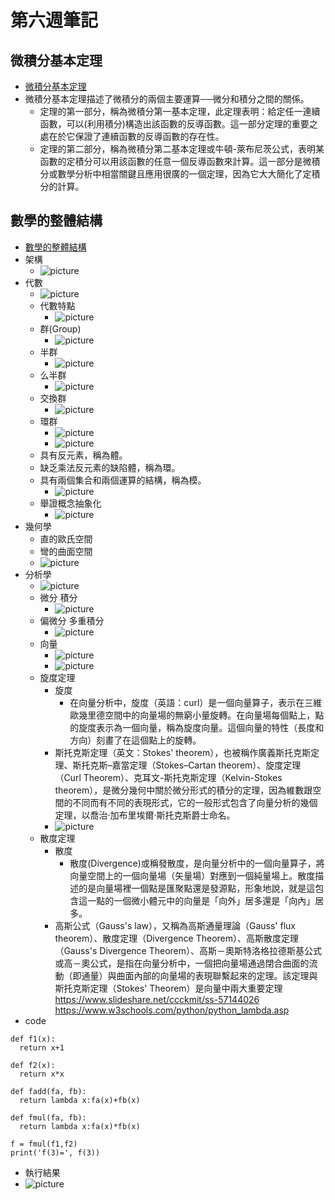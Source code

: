 # 第六週筆記
## 微積分基本定理
* [微積分基本定理](https://zh.wikipedia.org/wiki/%E5%BE%AE%E7%A7%AF%E5%88%86%E5%9F%BA%E6%9C%AC%E5%AE%9A%E7%90%86)
* 微積分基本定理描述了微積分的兩個主要運算──微分和積分之間的關係。
  * 定理的第一部分，稱為微積分第一基本定理，此定理表明：給定任一連續函數，可以(利用積分)構造出該函數的反導函數。這一部分定理的重要之處在於它保證了連續函數的反導函數的存在性。
  * 定理的第二部分，稱為微積分第二基本定理或牛頓-萊布尼茨公式，表明某函數的定積分可以用該函數的任意一個反導函數來計算。這一部分是微積分或數學分析中相當關鍵且應用很廣的一個定理，因為它大大簡化了定積分的計算。
## 數學的整體結構
* [數學的整體結構](https://speakerdeck.com/ccckmit/yong-shi-fen-zhong-kuai-su-zhang-wo-shu-xue-de-zheng-ti-jie-gou)
* 架構
  * ![picture](https://github.com/www-abcdefg/ai109b/blob/main/pic/%E7%AC%AC%E5%85%AD%E9%80%B1pic/%E7%AC%AC%E5%85%AD%E9%80%B1%E5%9C%96%E4%B8%80.png)
* 代數
  * ![picture](https://github.com/www-abcdefg/ai109b/blob/main/pic/%E7%AC%AC%E5%85%AD%E9%80%B1pic/%E7%AC%AC%E5%85%AD%E9%80%B1%E5%9C%96%E4%BA%8C.png)
  * 代數特點
    * ![picture](https://github.com/www-abcdefg/ai109b/blob/main/pic/%E7%AC%AC%E5%85%AD%E9%80%B1pic/%E7%AC%AC%E5%85%AD%E9%80%B1%E5%9C%96%E4%BA%94.png)
  * 群(Group)
    * ![picture](https://github.com/www-abcdefg/ai109b/blob/main/pic/%E7%AC%AC%E5%85%AD%E9%80%B1pic/%E7%AC%AC%E5%85%AD%E9%80%B1%E5%9C%96%E5%85%AD.png)
  * 半群
    * ![picture](https://github.com/www-abcdefg/ai109b/blob/main/pic/%E7%AC%AC%E5%85%AD%E9%80%B1pic/%E7%AC%AC%E5%85%AD%E9%80%B1%E5%9C%96%E4%B8%83.png)
  * 么半群
    * ![picture](https://github.com/www-abcdefg/ai109b/blob/main/pic/%E7%AC%AC%E5%85%AD%E9%80%B1pic/%E7%AC%AC%E5%85%AD%E9%80%B1%E5%9C%96%E5%85%AB.png)
  * 交換群
    * ![picture](https://github.com/www-abcdefg/ai109b/blob/main/pic/%E7%AC%AC%E5%85%AD%E9%80%B1pic/%E7%AC%AC%E5%85%AD%E9%80%B1%E5%9C%96%E4%B9%9D.png)
  * 環群
    * ![picture](https://github.com/www-abcdefg/ai109b/blob/main/pic/%E7%AC%AC%E5%85%AD%E9%80%B1pic/%E7%AC%AC%E5%85%AD%E9%80%B1%E5%9C%96%E5%8D%81.png)
    * ![picture](https://github.com/www-abcdefg/ai109b/blob/main/pic/%E7%AC%AC%E5%85%AD%E9%80%B1pic/%E7%AC%AC%E5%85%AD%E9%80%B1%E5%9C%96%E5%8D%81%E4%B8%80.png)
  * 具有反元素，稱為體。
  * 缺乏乘法反元素的缺陷體，稱為環。
  * 具有兩個集合和兩個運算的結構，稱為模。
    * ![picture](https://github.com/www-abcdefg/ai109b/blob/main/pic/%E7%AC%AC%E5%85%AD%E9%80%B1pic/%E7%AC%AC%E5%85%AD%E9%80%B1%E5%9C%96%E5%8D%81%E4%BA%8C.png)
  * 舉證概念抽象化
    * ![picture](https://github.com/www-abcdefg/ai109b/blob/main/pic/%E7%AC%AC%E5%85%AD%E9%80%B1pic/%E7%AC%AC%E5%85%AD%E9%80%B1%E5%9C%96%E5%8D%81%E4%B8%89.png)
* 幾何學
  * 直的歐氏空間
  * 彎的曲面空間
  * ![picture](https://github.com/www-abcdefg/ai109b/blob/main/pic/%E7%AC%AC%E5%85%AD%E9%80%B1pic/%E7%AC%AC%E5%85%AD%E9%80%B1%E5%9C%96%E4%B8%89.png)
* 分析學
  * ![picture](https://github.com/www-abcdefg/ai109b/blob/main/pic/%E7%AC%AC%E5%85%AD%E9%80%B1pic/%E7%AC%AC%E5%85%AD%E9%80%B1%E5%9C%96%E5%9B%9B.png)
  * 微分 積分
    * ![picture]()
  * 偏微分 多重積分
    * ![picture]()
  * 向量
    * ![picture]()
    * ![picture]()
  * 旋度定理
    * 旋度
      * 在向量分析中，旋度（英語：curl）是一個向量算子，表示在三維歐幾里德空間中的向量場的無窮小量旋轉。在向量場每個點上，點的旋度表示為一個向量，稱為旋度向量。這個向量的特性（長度和方向）刻畫了在這個點上的旋轉。
    * 斯托克斯定理（英文：Stokes' theorem），也被稱作廣義斯托克斯定理、斯托克斯–嘉當定理（Stokes–Cartan theorem）、旋度定理（Curl Theorem）、克耳文-斯托克斯定理（Kelvin-Stokes theorem），是微分幾何中關於微分形式的積分的定理，因為維數跟空間的不同而有不同的表現形式，它的一般形式包含了向量分析的幾個定理，以喬治·加布里埃爾·斯托克斯爵士命名。
    * ![picture]()
  * 散度定理
    * 散度
      * 散度(Divergence)或稱發散度，是向量分析中的一個向量算子，將向量空間上的一個向量場（矢量場）對應到一個純量場上。散度描述的是向量場裡一個點是匯聚點還是發源點，形象地說，就是這包含這一點的一個微小體元中的向量是「向外」居多還是「向內」居多。
    * 高斯公式（Gauss's law），又稱為高斯通量理論（Gauss' flux theorem）、散度定理（Divergence Theorem）、高斯散度定理（Gauss's Divergence Theorem）、高斯－奧斯特洛格拉德斯基公式或高－奧公式，是指在向量分析中，一個把向量場通過閉合曲面的流動（即通量）與曲面內部的向量場的表現聯繫起來的定理。該定理與斯托克斯定理（Stokes' Theorem）是向量中兩大重要定理
https://www.slideshare.net/ccckmit/ss-57144026
https://www.w3schools.com/python/python_lambda.asp
* code
```
def f1(x):
  return x+1

def f2(x):
  return x*x

def fadd(fa, fb):
  return lambda x:fa(x)+fb(x)

def fmul(fa, fb):
  return lambda x:fa(x)*fb(x)

f = fmul(f1,f2)
print('f(3)=', f(3))
```
* 執行結果
* ![picture]()